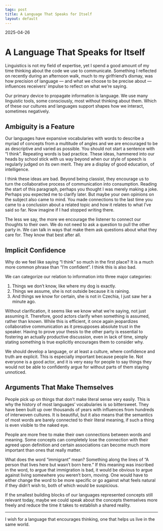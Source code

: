 ```yaml
---
tags: post
title: A Language That Speaks for Itself
layout: default
---
```


2025-04-26

# A Language That Speaks for Itself

Linguistics is not my field of expertise, yet I spend a good amount of my time thinking about the code we use to communicate. Something I reflected on recently during an afternoon walk, much to my girlfriend’s dismay, was how precision of language — and what we choose to be precise about — influences receivers’ impulse to reflect on what we’re saying.

Our primary device to propagate information is language. We use many linguistic tools, some consciously, most without thinking about them. Which of these our cultures and languages support shapes how we interact, sometimes negatively.

## Ambiguity is a Feature

Our languages have expansive vocabularies with words to describe a myriad of concepts from a multitude of angles and we are encouraged to be as descriptive and varied as possible. You should not start a sentence with “I think”. Repeating words is bad practice. These ideas, hammered into our heads by school stick with us way beyond when our style of speech is regularly judged on its own merit. They are a display of good education, of intelligence.

I think these ideas are bad. Beyond being classist, they encourage us to turn the collaborative process of communication into consumption. Reading the start of this paragraph, perhaps you thought I was merely making a joke. Perhaps you expected me to clarify later. But maybe your own opinions on the subject also came to mind. You made connections to the last time you came to a conclusion about a related topic and how it relates to what I’ve said so far. Now imagine if I had stopped writing there.

The less we say, the more we encourage the listener to connect our thoughts to their own. We do not need to ask a question to pull the other party in. We can talk in ways that make them ask questions about what they care for. They know that best after all.

## Implicit Confidence

Why do we feel like saying “I think” so much in the first place? It is a much more common phrase than “I’m confident”. I think this is also bad.

We can categorize our relation to information into three major categories:

1. Things we don’t know, like where my dog is exactly.
2. Things we assume, she is not outside because it is raining.
3. And things we know for certain, she is not in Czechia, I just saw her a minute ago.

Without clarification, it seems like we know what we’re saying, not just assuming it. Therefore, good actors clarify when something is assumed, rather than known. While this is efficient, it once again jeopardizes collaborative communication as it presupposes absolute trust in the speaker. Having to prove your thesis to the other party is essential to fostering an actually productive discussion, even in lack of time, simply stating something is true explicitly encourages them to consider why.

We should develop a language, or at least a culture, where confidence and truth are explicit. This is especially important because people lie. Not everyone is a good actor, and it is very easy for people to say things they would not be able to confidently argue for without parts of them staying unnoticed.

## Arguments That Make Themselves

People pick up on things that don’t make literal sense very easily. This is why the history of most languages’ vocabularies is so bittersweet. They have been built up over thousands of years with influences from hundreds of interwoven cultures. It is beautiful, but it also means that the semantics of most words are barely connected to their literal meaning, if such a thing is even visible to the naked eye.

People are more free to make their own connections between words and meaning. Some concepts can completely lose the connection with their agreed upon definition and certain associations can become much more important than ones that really matter.

What does the word “immigrant” mean? Something along the lines of “A person that lives here but wasn’t born here.” If this meaning was inscribed in the word, to argue that immigration is bad, it would be obvious to argue against living somewhere you weren’t born, moving. One would have to either change the word to be more specific or go against what feels natural if they didn’t wish to, both of which would be suspicious.

If the smallest building blocks of our languages represented concepts still relevant today, maybe we could speak about the concepts themselves more freely and reduce the time it takes to establish a shared reality.

---

I wish for a language that encourages thinking, one that helps us live in the same world.
